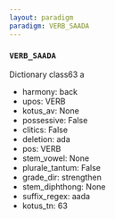 ```yaml
---
layout: paradigm
paradigm: VERB_SAADA
---
```

### ` VERB_SAADA `

Dictionary class63 a
* harmony: back
* upos: VERB
* kotus_av: None
* possessive: False
* clitics: False
* deletion: ada
* pos: VERB
* stem_vowel: None
* plurale_tantum: False
* grade_dir: strengthen
* stem_diphthong: None
* suffix_regex: aada
* kotus_tn: 63
